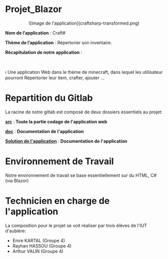 # Projet_Blazor

<p align="center">
![Image de l'application](craftsharp-transformed.png)
</p>

**Nom de l’application** : Craft#
</br>

**Thème de l’application** : Répertorier son inventaire.
</br>

**Récapitulation de notre application** :

</br>

:information_source: Une application Web dans le thème de minecraft, dans lequel les utilisateur pourront Répertorier leur item, crafter, ajouter ...

# Repartition du Gitlab

La racine de notre gitlab est composé de deux dossiers essentiels au projet:

[**src**](src) : **Toute la partie codage de l'application web**

[**doc**](doc) : **Documentation de l'application**

[**Solution de l'application**](src/CraftSharp/CraftSharp.sln) : **Documentation de l'application**

# Environnement de Travail

Notre environnement de travail se base essentiellement sur du HTML, C# (via Blazor)

# Technicien en charge de l'application

La composition pour le projet se voit réaliser par trois élèves de l'IUT d'aubière:
- Emre KARTAL (Groupe 4)
- Rayhan HASSOU (Groupe 4)
- Arthur VALIN (Groupe 4)